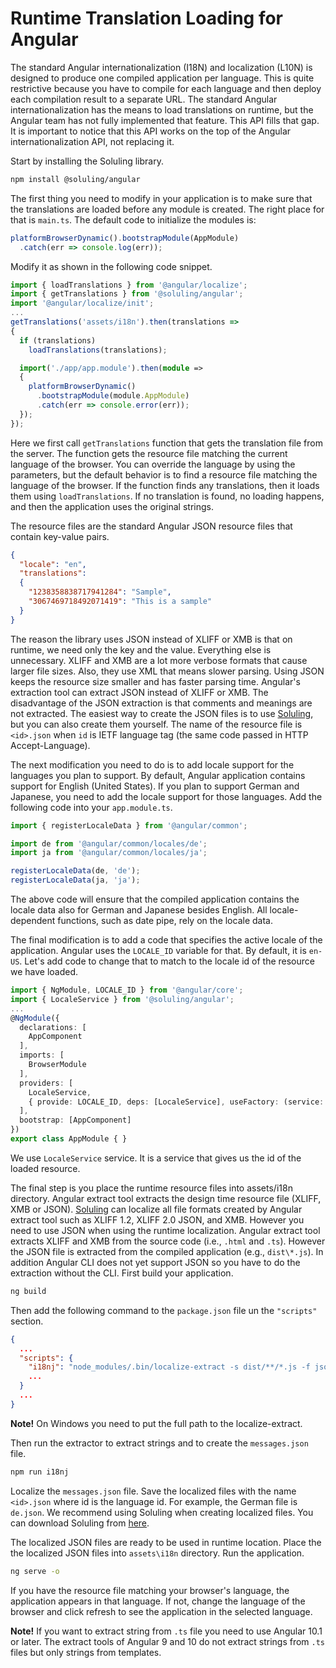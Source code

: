 # Runtime Translation Loading for Angular

The standard Angular internationalization (I18N) and localization (L10N) is designed to produce one compiled application per language. This is quite restrictive because you have to compile for each language and then deploy each compilation result to a separate URL. The standard Angular internationalization has the means to load translations on runtime, but the Angular team has not fully implemented that feature. This API fills that gap. It is important to notice that this API works on the top of the Angular internationalization API, not replacing it.

Start by installing the Soluling library.

```bash
npm install @soluling/angular
```

The first thing you need to modify in your application is to make sure that the translations are loaded before any module is created. The right place for that is `main.ts`. The default code to initialize the modules is:

```typescript
platformBrowserDynamic().bootstrapModule(AppModule)
  .catch(err => console.log(err));
```

Modify it as shown in the following code snippet.

```typescript
import { loadTranslations } from '@angular/localize';
import { getTranslations } from '@soluling/angular';
import '@angular/localize/init';
...
getTranslations('assets/i18n').then(translations => 
{
  if (translations)
    loadTranslations(translations);

  import('./app/app.module').then(module => 
  {
    platformBrowserDynamic()
      .bootstrapModule(module.AppModule)
      .catch(err => console.error(err));
  });      
});
```

Here we first call `getTranslations` function that gets the translation file from the server. The function gets the resource file matching the current language of the browser. You can override the language by using the parameters, but the default behavior is to find a resource file matching the language of the browser. If the function finds any translations, then it loads them using `loadTranslations`. If no translation is found, no loading happens, and then the application uses the original strings.

The resource files are the standard Angular JSON resource files that contain key-value pairs.

```json
{
  "locale": "en",
  "translations":
  {
    "1238358838717941284": "Sample",
    "3067469718492071419": "This is a sample"
  }
}
```

The reason the library uses JSON instead of XLIFF or XMB is that on runtime, we need only the key and the value. Everything else is unnecessary. XLIFF and XMB are a lot more verbose formats that cause larger file sizes. Also, they use XML that means slower parsing. Using JSON keeps the resource size smaller and has faster parsing time. Angular's extraction tool can extract JSON instead of XLIFF or XMB. The disadvantage of the JSON extraction is that comments and meanings are not extracted. The easiest way to create the JSON files is to use [Soluling](https://www.soluling.com/), but you can also create them yourself. The name of the resource file is `<id>.json` when `id` is IETF language tag (the same code passed in HTTP Accept-Language).

The next modification you need to do is to add locale support for the languages you plan to support. By default, Angular application contains support for English (United States). If you plan to support German and Japanese, you need to add the locale support for those languages. Add the following code into your `app.module.ts`.

```typescript
import { registerLocaleData } from '@angular/common';

import de from '@angular/common/locales/de'; 
import ja from '@angular/common/locales/ja'; 

registerLocaleData(de, 'de'); 
registerLocaleData(ja, 'ja'); 
```

The above code will ensure that the compiled application contains the locale data also for German and Japanese besides English. All locale-dependent functions, such as date pipe, rely on the locale data.

The final modification is to add a code that specifies the active locale of the application. Angular uses the `LOCALE_ID` variable for that. By default, it is `en-US`. Let's add code to change that to match to the locale id of the resource we have loaded.

```typescript
import { NgModule, LOCALE_ID } from '@angular/core';
import { LocaleService } from '@soluling/angular';
...
@NgModule({
  declarations: [
    AppComponent
  ],
  imports: [
    BrowserModule
  ],
  providers: [
    LocaleService, 
    { provide: LOCALE_ID, deps: [LocaleService], useFactory: (service: LocaleService) => service.localeId },
  ],
  bootstrap: [AppComponent]
})
export class AppModule { }
```

We use `LocaleService` service. It is a service that gives us the id of the loaded resource.

The final step is you place the runtime resource files into assets/i18n directory. Angular extract tool extracts the design time resource file (XLIFF, XMB or JSON). [Soluling](https://www.soluling.com/) can localize all file formats created by Angular extract tool such as XLIFF 1.2, XLIFF 2.0 JSON, and XMB. However you need to use JSON when using the runtime localization. Angular extract tool extracts XLIFF and XMB from the source code (i.e., `.html` and `.ts`). However the JSON file is extracted from the compiled application (e.g., `dist\*.js`). In addition Angular CLI does not yet support JSON so you have to do the extraction without the CLI. First build your application.

```bash
ng build
```

Then add the following command to the `package.json` file un the `"scripts"` section.

```json
{
  ...
  "scripts": {
    "i18nj": "node_modules/.bin/localize-extract -s dist/**/*.js -f json -o src/locale/messages.json",    
    ...      
  }
  ...
}
```

**Note!** On Windows you need to put the full path to the localize-extract.

Then run the extractor to extract strings and to create the `messages.json` file.

```bash
npm run i18nj
```

Localize the `messages.json` file. Save the localized files with the name `<id>.json` where id is the language id. For example, the German file is `de.json`.  We recommend using Soluling when creating localized files. You can download Soluling from [here](https://www.soluling.com/Download). 

The localized JSON files are ready to be used in runtime location. Place the the localized JSON files into `assets\i18n` directory. Run the application.

```bash
ng serve -o
```

If you have the resource file matching your browser's language, the application appears in that language. If not, change the language of the browser and click refresh to see the application in the selected language.

**Note!** If you want to extract string from `.ts` file you need to use Angular 10.1 or later. The extract tools of Angular 9 and 10 do not extract strings from `.ts` files but only strings from templates.